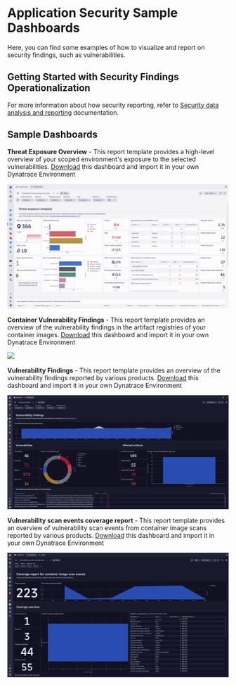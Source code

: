 # Application Security Sample Dashboards

Here, you can find some examples of how to visualize and report on security findings, such as vulnerabilities.

## Getting Started with Security Findings Operationalization

For more information about how security reporting, refer to [Security data analysis and reporting](https://docs.dynatrace.com/docs/platform-modules/application-security/use-cases/security-reporting) documentation.

## Sample Dashboards

**Threat Exposure Overview** - This report template provides a high-level overview of your scoped environment's exposure to the selected vulnerabilities.
[Download](/dashboards/security/Threat%20Exposure%20Overview.json) this dashboard and import it in your own Dynatrace Environment

![](/images/dashboard_security_threat_exposure_overview.png)

**Container Vulnerability Findings** - This report template provides an overview of the vulnerability findings in the artifact registries of your container images.
[Download](/dashboards/security/Container%20Vulnerability%20Findings.json) this dashboard and import it in your own Dynatrace Environment

![](https://github.com/dynatrace-perfclinics/dynatrace-getting-started/blob/427cb1bce6c1507b701e0de09301635ebabdd090/images/dashboard_security_container_vulnerability_findings.png)

**Vulnerability Findings** - This report template provides an overview of the vulnerability findings reported by various products.
[Download](/dashboards/security/Vulnerability%20findings.json) this dashboard and import it in your own Dynatrace Environment

![](/images/dashboard_security_vulnerability_findings.png)

**Vulnerability scan events coverage report** - This report template provides an overview of vulnerability scan events from container image scans reported by various products.
[Download](/dashboards/security/Vulnerability%20scan%20events%20coverage%20report.json) this dashboard and import it in your own Dynatrace Environment

![](/images/dashboard_security_vulnerability_scan_events_coverage_report.png)
